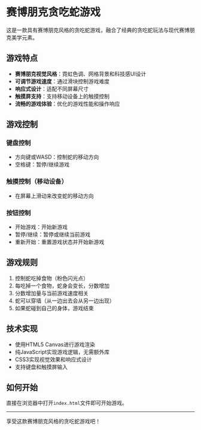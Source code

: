 # 赛博朋克贪吃蛇游戏

这是一款具有赛博朋克风格的贪吃蛇游戏，融合了经典的贪吃蛇玩法与现代赛博朋克美学元素。

## 游戏特点

- **赛博朋克视觉风格**：霓虹色调、网格背景和科技感UI设计
- **可调节游戏速度**：通过滑块控制游戏难度
- **响应式设计**：适配不同屏幕尺寸
- **触摸屏支持**：支持移动设备上的触摸控制
- **流畅的游戏体验**：优化的游戏性能和操作响应

## 游戏控制

### 键盘控制
- 方向键或WASD：控制蛇的移动方向
- 空格键：暂停/继续游戏

### 触摸控制（移动设备）
- 在屏幕上滑动来改变蛇的移动方向

### 按钮控制
- 开始游戏：开始新游戏
- 暂停/继续：暂停或继续当前游戏
- 重新开始：重置游戏状态并开始新游戏

## 游戏规则

1. 控制蛇吃掉食物（粉色闪光点）
2. 每吃掉一个食物，蛇身会变长，分数增加
3. 分数增加量与当前游戏速度相关
4. 蛇可以穿墙（从一边出去会从另一边出现）
5. 如果蛇碰到自己的身体，游戏结束

## 技术实现

- 使用HTML5 Canvas进行游戏渲染
- 纯JavaScript实现游戏逻辑，无需额外库
- CSS3实现视觉效果和响应式设计
- 支持键盘和触摸屏输入

## 如何开始

直接在浏览器中打开`index.html`文件即可开始游戏。

---

享受这款赛博朋克风格的贪吃蛇游戏吧！